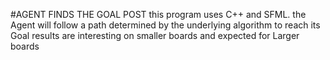 #AGENT FINDS THE GOAL POST 
this program uses C++ and SFML. the Agent will follow a path determined by the underlying algorithm to reach its Goal results are interesting on smaller boards and expected for Larger boards
